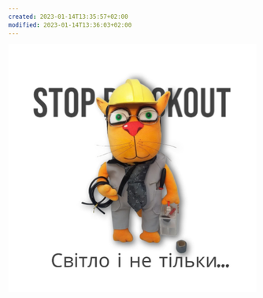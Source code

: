 ```yaml
---
created: 2023-01-14T13:35:57+02:00
modified: 2023-01-14T13:36:03+02:00
---
```


![Image](./f0af4c545989a10cf7f317150421d182.png)
